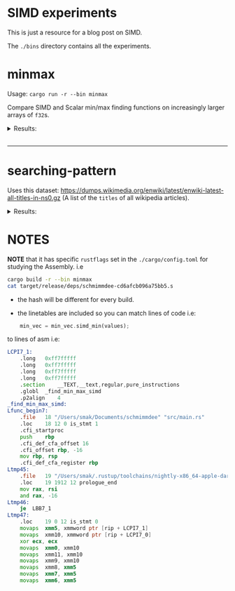 # SIMD experiments

This is just a resource for a blog post on SIMD.

The `./bins` directory contains all the experiments.

# minmax

Usage: `cargo run -r --bin minmax`

Compare SIMD and Scalar min/max finding functions on increasingly larger arrays of `f32`s.

<details><summary>Results:</summary>

> i7-4960HQ

|     Elements |          Scalar |            SIMD |    Speedup |
|--------------|-----------------|-----------------|------------|
|          1e3 |          2.57μs |        519.18ns |      4.96x |
|          1e4 |         21.50μs |          4.37μs |      4.92x |
|          1e5 |        224.34μs |         47.69μs |      4.70x |
|          1e6 |          2.13ms |        447.59μs |      4.76x |
|          1e7 |         21.38ms |          4.73ms |      4.51x |
|          1e8 |        213.87ms |         51.53ms |      4.15x |


<br>

> Ryzen 5950x

|     Elements |          Scalar |            SIMD |    Speedup |
|--------------|-----------------|-----------------|------------|
|          1e3 |        937.00ns |        182.00ns |      5.15x |
|          1e4 |          9.34μs |          1.60μs |      5.84x |
|          1e5 |         88.22μs |         15.29μs |      5.77x |
|          1e6 |        905.53μs |        156.50μs |      5.79x |
|          1e7 |          9.20ms |          2.12ms |      4.35x |
|          1e8 |         90.77ms |         22.10ms |      4.11x |


</details>
<br>

---


# searching-pattern
Uses this dataset: https://dumps.wikimedia.org/enwiki/latest/enwiki-latest-all-titles-in-ns0.gz
(A list of the `titles` of all wikipedia articles).

<details><summary>Results:</summary>


> 'Path of Exile 2'  

|       Method |         Std Lib |            SIMD |    Speedup |      Valid |
|--------------|-----------------|-----------------|------------|------------|
|         find |        128.90ms |         48.90ms |      2.64x |         ✓ |

> 'AVX-512'  

|       Method |         Std Lib |            SIMD |    Speedup |      Valid |
|--------------|-----------------|-----------------|------------|------------|
|         find |          7.75ms |          8.56ms |      0.90x |         ✓ |

> 'Bannana'

|       Method |         Std Lib |            SIMD |    Speedup |      Valid |
|--------------|-----------------|-----------------|------------|------------|
|         find |         10.16ms |          9.21ms |      1.10x |         ✓ |

</details>





# NOTES

**NOTE** that it has specific `rustflags` set in the `./cargo/config.toml` for studying the Assembly.
i.e 
```sh
cargo build -r --bin minmax
cat target/release/deps/schmimmdee-cd6afcb096a75bb5.s
```
- the hash will be different for every build.

- the linetables are included so you can match lines of code i.e:
```rust
    min_vec = min_vec.simd_min(values);
```

to lines of asm i.e:
```asm
LCPI7_1:
	.long	0xff7fffff
	.long	0xff7fffff
	.long	0xff7fffff
	.long	0xff7fffff
	.section	__TEXT,__text,regular,pure_instructions
	.globl	_find_min_max_simd
	.p2align	4
_find_min_max_simd:
Lfunc_begin7:
	.file	18 "/Users/smak/Documents/schmimmdee" "src/main.rs"
	.loc	18 12 0 is_stmt 1
	.cfi_startproc
	push	rbp
	.cfi_def_cfa_offset 16
	.cfi_offset rbp, -16
	mov	rbp, rsp
	.cfi_def_cfa_register rbp
Ltmp45:
	.file	19 "/Users/smak/.rustup/toolchains/nightly-x86_64-apple-darwin/lib/rustlib/src/rust/library/core/src/slice" "iter.rs"
	.loc	19 1912 12 prologue_end
	mov	rax, rsi
	and	rax, -16
Ltmp46:
	je	LBB7_1
Ltmp47:
	.loc	19 0 12 is_stmt 0
	movaps	xmm5, xmmword ptr [rip + LCPI7_1]
	movaps	xmm10, xmmword ptr [rip + LCPI7_0]
	xor	ecx, ecx
	movaps	xmm0, xmm10
	movaps	xmm11, xmm10
	movaps	xmm9, xmm10
	movaps	xmm8, xmm5
	movaps	xmm7, xmm5
	movaps	xmm6, xmm5
```
